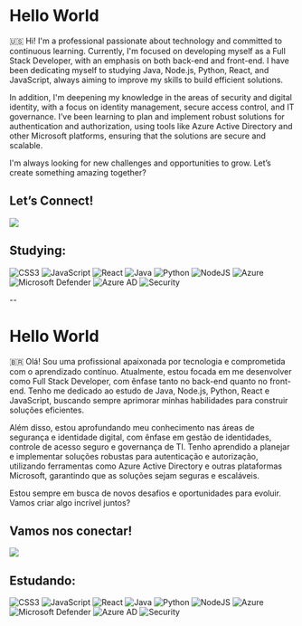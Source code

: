 # Hello World

🇺🇸 Hi! I'm a professional passionate about technology and committed to continuous learning. Currently, I'm focused on developing myself as a Full Stack Developer, with an emphasis on both back-end and front-end. I have been dedicating myself to studying Java, Node.js, Python, React, and JavaScript, always aiming to improve my skills to build efficient solutions.

In addition, I'm deepening my knowledge in the areas of security and digital identity, with a focus on identity management, secure access control, and IT governance. I’ve been learning to plan and implement robust solutions for authentication and authorization, using tools like Azure Active Directory and other Microsoft platforms, ensuring that the solutions are secure and scalable.

I'm always looking for new challenges and opportunities to grow. Let’s create something amazing together?

## Let’s Connect!
<a href="https://www.linkedin.com/in/isabela-menezes-9189b4206/"> <img src="https://a11ybadges.com/badge?logo=linkedin"/> </a>

## Studying:
![CSS3](https://img.shields.io/badge/css3-%231572B6.svg?style=for-the-badge&logo=css3&logoColor=white)  ![JavaScript](https://img.shields.io/badge/javascript-%23323330.svg?style=for-the-badge&logo=javascript&logoColor=%23F7DF1E)  ![React](https://img.shields.io/badge/react-%2320232a.svg?style=for-the-badge&logo=react&logoColor=%2361DAFB)  ![Java](https://img.shields.io/badge/java-%23ED8B00.svg?style=for-the-badge&logo=openjdk&logoColor=white)  ![Python](https://img.shields.io/badge/python-3670A0?style=for-the-badge&logo=python&logoColor=ffdd54)  ![NodeJS](https://img.shields.io/badge/node.js-6DA55F?style=for-the-badge&logo=node.js&logoColor=white)  ![Azure](https://img.shields.io/badge/azure-%230072C6.svg?style=for-the-badge&logo=microsoftazure&logoColor=white)  ![Microsoft Defender](https://img.shields.io/badge/Microsoft%20Defender-%230C5B8E.svg?style=for-the-badge&logo=microsoft&logoColor=white)  ![Azure AD](https://img.shields.io/badge/Azure%20AD-%232C3E50.svg?style=for-the-badge&logo=microsoftazure&logoColor=white)  ![Security](https://img.shields.io/badge/Security-%23000000.svg?style=for-the-badge&logo=security&logoColor=white)

--

# Hello World

🇧🇷 Olá! Sou uma profissional apaixonada por tecnologia e comprometida com o aprendizado contínuo. Atualmente, estou focada em me desenvolver como Full Stack Developer, com ênfase tanto no back-end quanto no front-end. Tenho me dedicado ao estudo de Java, Node.js, Python, React e JavaScript, buscando sempre aprimorar minhas habilidades para construir soluções eficientes.

Além disso, estou aprofundando meu conhecimento nas áreas de segurança e identidade digital, com ênfase em gestão de identidades, controle de acesso seguro e governança de TI. Tenho aprendido a planejar e implementar soluções robustas para autenticação e autorização, utilizando ferramentas como Azure Active Directory e outras plataformas Microsoft, garantindo que as soluções sejam seguras e escaláveis.

Estou sempre em busca de novos desafios e oportunidades para evoluir. Vamos criar algo incrível juntos?

## Vamos nos conectar!
<a href="https://www.linkedin.com/in/isabela-menezes-9189b4206/"> <img src="https://a11ybadges.com/badge?logo=linkedin"/> </a>

## Estudando:
![CSS3](https://img.shields.io/badge/css3-%231572B6.svg?style=for-the-badge&logo=css3&logoColor=white)  ![JavaScript](https://img.shields.io/badge/javascript-%23323330.svg?style=for-the-badge&logo=javascript&logoColor=%23F7DF1E)  ![React](https://img.shields.io/badge/react-%2320232a.svg?style=for-the-badge&logo=react&logoColor=%2361DAFB)  ![Java](https://img.shields.io/badge/java-%23ED8B00.svg?style=for-the-badge&logo=openjdk&logoColor=white)  ![Python](https://img.shields.io/badge/python-3670A0?style=for-the-badge&logo=python&logoColor=ffdd54)  ![NodeJS](https://img.shields.io/badge/node.js-6DA55F?style=for-the-badge&logo=node.js&logoColor=white)  ![Azure](https://img.shields.io/badge/azure-%230072C6.svg?style=for-the-badge&logo=microsoftazure&logoColor=white)  ![Microsoft Defender](https://img.shields.io/badge/Microsoft%20Defender-%230C5B8E.svg?style=for-the-badge&logo=microsoft&logoColor=white)  ![Azure AD](https://img.shields.io/badge/Azure%20AD-%232C3E50.svg?style=for-the-badge&logo=microsoftazure&logoColor=white)  ![Security](https://img.shields.io/badge/Security-%23000000.svg?style=for-the-badge&logo=security&logoColor=white)
